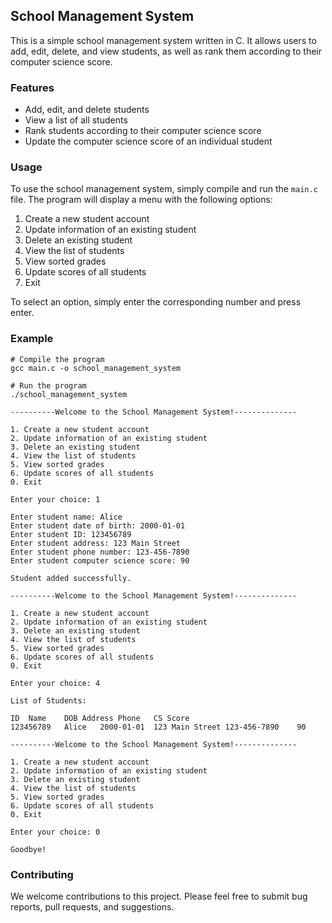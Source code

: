 
## School Management System

This is a simple school management system written in C. It allows users to add, edit, delete, and view students, as well as rank them according to their computer science score.

### Features

* Add, edit, and delete students
* View a list of all students
* Rank students according to their computer science score
* Update the computer science score of an individual student

### Usage

To use the school management system, simply compile and run the `main.c` file. The program will display a menu with the following options:

1. Create a new student account
2. Update information of an existing student
3. Delete an existing student
4. View the list of students
5. View sorted grades
6. Update scores of all students
0. Exit

To select an option, simply enter the corresponding number and press enter.

### Example

```
# Compile the program
gcc main.c -o school_management_system

# Run the program
./school_management_system

----------Welcome to the School Management System!--------------

1. Create a new student account
2. Update information of an existing student
3. Delete an existing student
4. View the list of students
5. View sorted grades
6. Update scores of all students
0. Exit

Enter your choice: 1

Enter student name: Alice
Enter student date of birth: 2000-01-01
Enter student ID: 123456789
Enter student address: 123 Main Street
Enter student phone number: 123-456-7890
Enter student computer science score: 90

Student added successfully.

----------Welcome to the School Management System!--------------

1. Create a new student account
2. Update information of an existing student
3. Delete an existing student
4. View the list of students
5. View sorted grades
6. Update scores of all students
0. Exit

Enter your choice: 4

List of Students:

ID	Name	DOB	Address	Phone	CS Score
123456789	Alice	2000-01-01	123 Main Street	123-456-7890	90

----------Welcome to the School Management System!--------------

1. Create a new student account
2. Update information of an existing student
3. Delete an existing student
4. View the list of students
5. View sorted grades
6. Update scores of all students
0. Exit

Enter your choice: 0

Goodbye!
```

### Contributing

We welcome contributions to this project. Please feel free to submit bug reports, pull requests, and suggestions.
